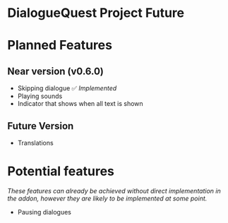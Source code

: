 # DialogueQuest Project Future

# Planned Features

## Near version (v0.6.0)

- Skipping dialogue ✅ *Implemented*
- Playing sounds
- Indicator that shows when all text is shown

## Future Version

- Translations

# Potential features

*These features can already be achieved without direct implementation in the addon, however they are likely to be implemented at some point.*

- Pausing dialogues


